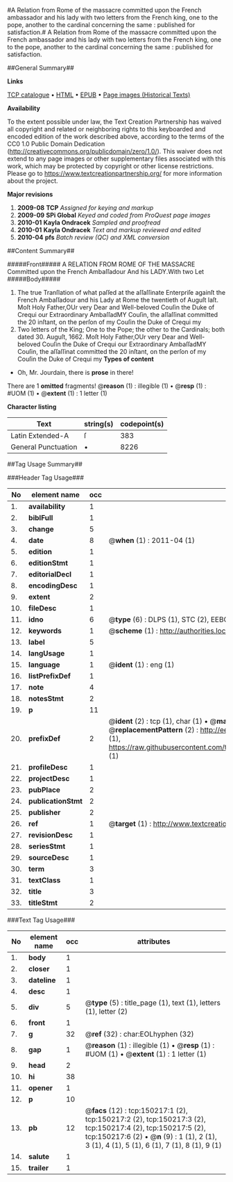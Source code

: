 #A Relation from Rome of the massacre committed upon the French ambassador and his lady with two letters from the French king, one to the pope, another to the cardinal concerning the same : published for satisfaction.#
A Relation from Rome of the massacre committed upon the French ambassador and his lady with two letters from the French king, one to the pope, another to the cardinal concerning the same : published for satisfaction.

##General Summary##

**Links**

[TCP catalogue](http://www.ota.ox.ac.uk/tcp/)  • 
[HTML](http://tei.it.ox.ac.uk/tcp/Texts-HTML/free/A92/A92345.html)  • 
[EPUB](http://tei.it.ox.ac.uk/tcp/Texts-EPUB/free/A92/A92345.epub) • 
[Page images (Historical Texts)](https://historicaltexts.jisc.ac.uk/eebo-36282315e)

**Availability**

To the extent possible under law, the Text Creation Partnership has waived all copyright and related or neighboring rights to this keyboarded and encoded edition of the work described above, according to the terms of the CC0 1.0 Public Domain Dedication (http://creativecommons.org/publicdomain/zero/1.0/). This waiver does not extend to any page images or other supplementary files associated with this work, which may be protected by copyright or other license restrictions. Please go to https://www.textcreationpartnership.org/ for more information about the project.

**Major revisions**

1. __2009-08__ __TCP__ *Assigned for keying and markup*
1. __2009-09__ __SPi Global__ *Keyed and coded from ProQuest page images*
1. __2010-01__ __Kayla Ondracek__ *Sampled and proofread*
1. __2010-01__ __Kayla Ondracek__ *Text and markup reviewed and edited*
1. __2010-04__ __pfs__ *Batch review (QC) and XML conversion*

##Content Summary##

#####Front#####
A RELATION FROM ROME OF THE MASSACRE Committed upon the French Ambaſſadour And his LADY.With two Let
#####Body#####

1. The true Tranſlation of what paſſed at the aſſaſſinate Enterpriſe againſt the French Ambaſſadour and his Lady at Rome the twentieth of Auguſt laſt.
Moſt Holy Father,OUr very Dear and Well-beloved Couſin the Duke of Crequi our Extraordinary AmbaſſadMY Couſin, the aſſaſſinat committed the 20 inſtant, on the perſon of my Couſin the Duke of Crequi my
1. Two letters of the King; One to the Pope; the other to the Cardinals; both dated 30. Auguſt, 1662.
Moſt Holy Father,OUr very Dear and Well-beloved Couſin the Duke of Crequi our Extraordinary AmbaſſadMY Couſin, the aſſaſſinat committed the 20 inſtant, on the perſon of my Couſin the Duke of Crequi my
**Types of content**

  * Oh, Mr. Jourdain, there is **prose** in there!

There are 1 **omitted** fragments! 
 @__reason__ (1) : illegible (1)  •  @__resp__ (1) : #UOM (1)  •  @__extent__ (1) : 1 letter (1)

**Character listing**


|Text|string(s)|codepoint(s)|
|---|---|---|
|Latin Extended-A|ſ|383|
|General Punctuation|•|8226|

##Tag Usage Summary##

###Header Tag Usage###

|No|element name|occ|attributes|
|---|---|---|---|
|1.|__availability__|1||
|2.|__biblFull__|1||
|3.|__change__|5||
|4.|__date__|8| @__when__ (1) : 2011-04 (1)|
|5.|__edition__|1||
|6.|__editionStmt__|1||
|7.|__editorialDecl__|1||
|8.|__encodingDesc__|1||
|9.|__extent__|2||
|10.|__fileDesc__|1||
|11.|__idno__|6| @__type__ (6) : DLPS (1), STC (2), EEBO-CITATION (1), OCLC (1), VID (1)|
|12.|__keywords__|1| @__scheme__ (1) : http://authorities.loc.gov/ (1)|
|13.|__label__|5||
|14.|__langUsage__|1||
|15.|__language__|1| @__ident__ (1) : eng (1)|
|16.|__listPrefixDef__|1||
|17.|__note__|4||
|18.|__notesStmt__|2||
|19.|__p__|11||
|20.|__prefixDef__|2| @__ident__ (2) : tcp (1), char (1)  •  @__matchPattern__ (2) : ([0-9\-]+):([0-9IVX]+) (1), (.+) (1)  •  @__replacementPattern__ (2) : http://eebo.chadwyck.com/downloadtiff?vid=$1&page=$2 (1), https://raw.githubusercontent.com/textcreationpartnership/Texts/master/tcpchars.xml#$1 (1)|
|21.|__profileDesc__|1||
|22.|__projectDesc__|1||
|23.|__pubPlace__|2||
|24.|__publicationStmt__|2||
|25.|__publisher__|2||
|26.|__ref__|1| @__target__ (1) : http://www.textcreationpartnership.org/docs/. (1)|
|27.|__revisionDesc__|1||
|28.|__seriesStmt__|1||
|29.|__sourceDesc__|1||
|30.|__term__|3||
|31.|__textClass__|1||
|32.|__title__|3||
|33.|__titleStmt__|2||


###Text Tag Usage###

|No|element name|occ|attributes|
|---|---|---|---|
|1.|__body__|1||
|2.|__closer__|1||
|3.|__dateline__|1||
|4.|__desc__|1||
|5.|__div__|5| @__type__ (5) : title_page (1), text (1), letters (1), letter (2)|
|6.|__front__|1||
|7.|__g__|32| @__ref__ (32) : char:EOLhyphen (32)|
|8.|__gap__|1| @__reason__ (1) : illegible (1)  •  @__resp__ (1) : #UOM (1)  •  @__extent__ (1) : 1 letter (1)|
|9.|__head__|2||
|10.|__hi__|38||
|11.|__opener__|1||
|12.|__p__|10||
|13.|__pb__|12| @__facs__ (12) : tcp:150217:1 (2), tcp:150217:2 (2), tcp:150217:3 (2), tcp:150217:4 (2), tcp:150217:5 (2), tcp:150217:6 (2)  •  @__n__ (9) : 1 (1), 2 (1), 3 (1), 4 (1), 5 (1), 6 (1), 7 (1), 8 (1), 9 (1)|
|14.|__salute__|1||
|15.|__trailer__|1||
